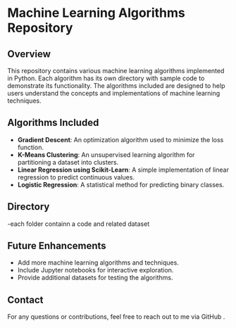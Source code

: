 # Machine Learning Algorithms Repository

## Overview
This repository contains various machine learning algorithms implemented in Python. Each algorithm has its own directory with sample code to demonstrate its functionality. The algorithms included are designed to help users understand the concepts and implementations of machine learning techniques.

## Algorithms Included
- **Gradient Descent**: An optimization algorithm used to minimize the loss function.
- **K-Means Clustering**: An unsupervised learning algorithm for partitioning a dataset into clusters.
- **Linear Regression using Scikit-Learn**: A simple implementation of linear regression to predict continuous values.
- **Logistic Regression**: A statistical method for predicting binary classes.

## Directory 
-each folder containn a code and related dataset

## Future Enhancements
- Add more machine learning algorithms and techniques.
- Include Jupyter notebooks for interactive exploration.
- Provide additional datasets for testing the algorithms.

## Contact
For any questions or contributions, feel free to reach out to me via GitHub .
